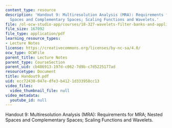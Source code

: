 ```yaml
---
content_type: resource
description: 'Handout 9: Multiresolution Analysis (MRA): Requirements for MRA; Nested
  Spaces and Complementary Spaces; Scaling Functions and Wavelets.'
file: /ol-ocw-studio-app/courses/18-327-wavelets-filter-banks-and-applications-spring-2003/ecc72430047edfe3b4121d333958cc13_Handout9.pdf
file_size: 167092
file_type: application/pdf
learning_resource_types:
- Lecture Notes
license: https://creativecommons.org/licenses/by-nc-sa/4.0/
ocw_type: OCWFile
parent_title: Lecture Notes
parent_type: CourseSection
parent_uid: cb486913-197d-c062-7d9b-c7d5225177ad
resourcetype: Document
title: Handout9.pdf
uid: ecc72430-047e-dfe3-b412-1d333958cc13
video_files:
  video_thumbnail_file: null
video_metadata:
  youtube_id: null
---
```

Handout 9: Multiresolution Analysis (MRA): Requirements for MRA; Nested Spaces and Complementary Spaces; Scaling Functions and Wavelets.